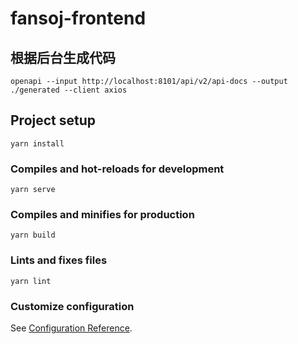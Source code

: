 # fansoj-frontend

## 根据后台生成代码

```shell
openapi --input http://localhost:8101/api/v2/api-docs --output ./generated --client axios
```


## Project setup

```
yarn install
```

### Compiles and hot-reloads for development

```
yarn serve
```

### Compiles and minifies for production

```
yarn build
```

### Lints and fixes files

```
yarn lint
```

### Customize configuration

See [Configuration Reference](https://cli.vuejs.org/config/).

